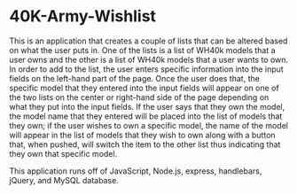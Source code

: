 # 40K-Army-Wishlist

This is an application that creates a couple of lists that can be altered based on what the user puts in. One of the lists is a list of WH40k models that a user owns and the other is a list of WH40k models that a user wants to own. In order to add to the list, the user enters specific information into the input fields on the left-hand part of the page. Once the user does that, the specific model that they entered into the input fields will appear on one of the two lists on the center or right-hand side of the page depending on what they put into the input fields. If the user says that they own the model, the model name that they entered will be placed into the list of models that they own; if the user wishes to own a specific model, the name of the model will appear in the list of models that they wish to own along with a button that, when pushed, will switch the item to the other list thus indicating that they own that specific model.

This application runs off of JavaScript, Node.js, express, handlebars, jQuery, and MySQL database. 
